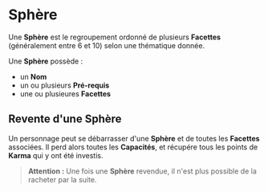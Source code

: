 # Sphère

Une **Sphère** est le regroupement ordonné de plusieurs **Facettes** (généralement entre 6 et 10) selon une thématique donnée.

Une **Sphère** possède :

- un **Nom**
- un ou plusieurs **Pré-requis**
- une ou plusieures **Facettes**

## Revente d'une Sphère

Un personnage peut se débarrasser d'une **Sphère** et de toutes les **Facettes** associées. 
Il perd alors toutes les **Capacités**, et récupére tous les points de **Karma** qui y ont été investis.
> **Attention :** Une fois une **Sphère** revendue, il n'est plus possible de la racheter par la suite.
